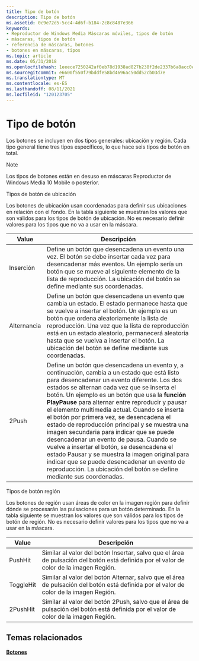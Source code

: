 ```yaml
---
title: Tipo de botón
description: Tipo de botón
ms.assetid: 0c9e72d5-5cc4-4d6f-b184-2c8c8487e366
keywords:
- Reproductor de Windows Media Máscaras móviles, tipos de botón
- máscaras, tipos de botón
- referencia de máscaras, botones
- botones en máscaras, tipos
ms.topic: article
ms.date: 05/31/2018
ms.openlocfilehash: 1eeece7250242af0eb78d1938ad827b238f2de2337b6a8acc0eeeefec5f52acf
ms.sourcegitcommit: e6600f550f79bddfe58bd4696ac50dd52cb03d7e
ms.translationtype: MT
ms.contentlocale: es-ES
ms.lasthandoff: 08/11/2021
ms.locfileid: "120123705"
---
```

# <a name="button-type"></a>Tipo de botón

Los botones se incluyen en dos tipos generales: ubicación y región. Cada tipo general tiene tres tipos específicos, lo que hace seis tipos de botón en total.

> [!Note]  
> Los tipos de botones están en desuso en máscaras Reproductor de Windows Media 10 Mobile o posterior.

 

Tipos de botón de ubicación

Los botones de ubicación usan coordenadas para definir sus ubicaciones en relación con el fondo. En la tabla siguiente se muestran los valores que son válidos para los tipos de botón de ubicación. No es necesario definir valores para los tipos que no va a usar en la máscara.



| Value  | Descripción                                                                                                                                                                                                                                                                                                                                                                                                                                                                                                                                                                                                                                                                                  |
|--------|----------------------------------------------------------------------------------------------------------------------------------------------------------------------------------------------------------------------------------------------------------------------------------------------------------------------------------------------------------------------------------------------------------------------------------------------------------------------------------------------------------------------------------------------------------------------------------------------------------------------------------------------------------------------------------------------|
| Inserción   | Define un botón que desencadena un evento una vez. El botón se debe insertar cada vez para desencadenar más eventos. Un ejemplo sería un botón que se mueve al siguiente elemento de la lista de reproducción. La ubicación del botón se define mediante sus coordenadas.                                                                                                                                                                                                                                                                                                                                                                                                                                             |
| Alternancia | Define un botón que desencadena un evento que cambia un estado. El estado permanece hasta que se vuelve a insertar el botón. Un ejemplo es un botón que ordena aleatoriamente la lista de reproducción. Una vez que la lista de reproducción está en un estado aleatorio, permanecerá aleatoria hasta que se vuelva a insertar el botón. La ubicación del botón se define mediante sus coordenadas.                                                                                                                                                                                                                                                                                                                                                           |
| 2Push  | Define un botón que desencadena un evento y, a continuación, cambia a un estado que está listo para desencadenar un evento diferente. Los dos estados se alternan cada vez que se inserta el botón. Un ejemplo es un botón que usa la **función PlayPause** para alternar entre reproducir y pausar el elemento multimedia actual. Cuando se inserta el botón por primera vez, se desencadena el estado de  reproducción principal y se muestra una imagen secundaria para indicar que se puede desencadenar un evento de pausa. Cuando se vuelve a insertar el botón, se desencadena el estado Pausar y se muestra la imagen original para indicar que se puede desencadenar un evento de reproducción.  La ubicación del botón se define mediante sus coordenadas. |



 

Tipos de botón región

Los botones de región usan áreas de color en la imagen región para definir dónde se procesarán las pulsaciones para un botón determinado. En la tabla siguiente se muestran los valores que son válidos para los tipos de botón de región. No es necesario definir valores para los tipos que no va a usar en la máscara.



| Value     | Descripción                                                                                                                  |
|-----------|------------------------------------------------------------------------------------------------------------------------------|
| PushHit   | Similar al valor del botón Insertar, salvo que el área de pulsación del botón está definida por el valor de color de la imagen Región.   |
| ToggleHit | Similar al valor del botón Alternar, salvo que el área de pulsación del botón está definida por el valor de color de la imagen Región. |
| 2PushHit  | Similar al valor del botón 2Push, salvo que el área de pulsación del botón está definida por el valor de color de la imagen Región.  |



 

## <a name="related-topics"></a>Temas relacionados

<dl> <dt>

[**Botones**](buttons.md)
</dt> </dl>

 

 




